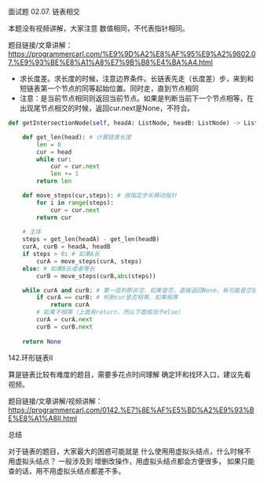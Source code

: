  面试题 02.07. 链表相交  

本题没有视频讲解，大家注意 数值相同，不代表指针相同。

题目链接/文章讲解：https://programmercarl.com/%E9%9D%A2%E8%AF%95%E9%A2%9802.07.%E9%93%BE%E8%A1%A8%E7%9B%B8%E4%BA%A4.html

* 求长度差。求长度的时候，注意边界条件。长链表先走（长度差）步，来到和短链表第一个节点的同等起始位置。同时走，直到节点相同
* 注意：是当前节点相同则返回当前节点。如果是判断当前下一个节点相等，在出现尾节点相交的时候，返回cur.next是None，不符合。

```Python
def getIntersectionNode(self, headA: ListNode, headB: ListNode) -> ListNode:

    def get_len(head): # 计算链表长度
        len = 0
        cur = head
        while cur:
            cur = cur.next
            len += 1
        return len

    def move_steps(cur,steps): # 按指定步长移动指针
        for i in range(steps):
            cur = cur.next
        return cur
    
    # 主体
    steps = get_len(headA) - get_len(headB)
    curA, curB = headA, headB
    if steps > 0: # 如果A长
        curA = move_steps(curA, steps)
    else: # 如果B长或者等长
        curB = move_steps(curB,abs(steps)) 

    while curA and curB: # 第一层判断非空，如果是空，直接返回None。有可能是空链表，所以不能用curA.next == curA.next
        if curA == curB: # 判断cur是否相等。如果相等
            return curA
        # 如果不相等（上面有return，所以下面相当于else）
        curA = curA.next
        curB = curB.next
    
    return None
```

 142.环形链表II  

算是链表比较有难度的题目，需要多花点时间理解 确定环和找环入口，建议先看视频。

题目链接/文章讲解/视频讲解：https://programmercarl.com/0142.%E7%8E%AF%E5%BD%A2%E9%93%BE%E8%A1%A8II.html

总结 

对于链表的题目，大家最大的困惑可能就是 什么使用用虚拟头结点，什么时候不用虚拟头结点？ 
一般涉及到 增删改操作，用虚拟头结点都会方便很多， 如果只能查的话，用不用虚拟头结点都差不多。 


